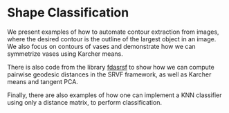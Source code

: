 # Shape Classification

We present examples of how to automate contour extraction from images, where the desired contour is the outline of the largest object in an image. We also focus on contours of vases and demonstrate how we can symmetrize vases using Karcher means. 

There is also code from the library [fdasrsf](https://fdasrsf-python.readthedocs.io/en/latest/) to show how we can compute pairwise geodesic distances in the SRVF framework, as well as Karcher means and tangent PCA. 

Finally, there are also examples of how one can implement a KNN classifier using only a distance matrix, to perform classification.
